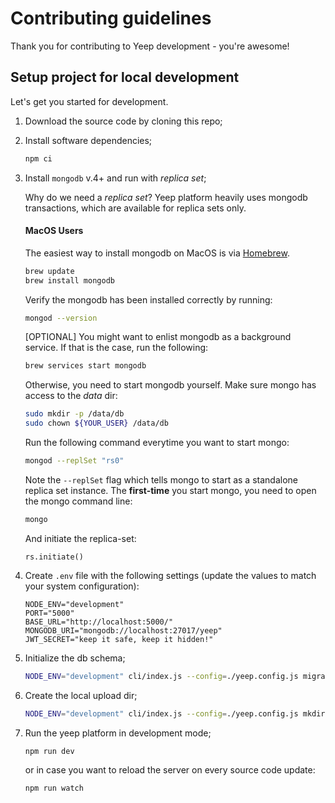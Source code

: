 # Contributing guidelines

Thank you for contributing to Yeep development - you're awesome!

## Setup project for local development

Let's get you started for development.

1. Download the source code by cloning this repo;
2. Install software dependencies;

   ```bash
   npm ci
   ```

3. Install `mongodb` v.4+ and run with _replica set_;

   Why do we need a _replica set_? Yeep platform heavily uses mongodb transactions, which are available for replica sets only.

   #### MacOS Users

   The easiest way to install mongodb on MacOS is via [Homebrew](https://brew.sh/).

   ```bash
   brew update
   brew install mongodb
   ```

   Verify the mongodb has been installed correctly by running:

   ```bash
   mongod --version
   ```

   [OPTIONAL] You might want to enlist mongodb as a background service. If that is the case, run the following:

   ```bash
   brew services start mongodb
   ```

   Otherwise, you need to start mongodb yourself. Make sure mongo has access to the _data_ dir:

   ```bash
   sudo mkdir -p /data/db
   sudo chown ${YOUR_USER} /data/db
   ```

   Run the following command everytime you want to start mongo:

   ```bash
   mongod --replSet "rs0"
   ```

   Note the `--replSet` flag which tells mongo to start as a standalone replica set instance. The **first-time** you start mongo, you need to open the mongo command line:

   ```bash
   mongo
   ```

   And initiate the replica-set:

   ```
   rs.initiate()
   ```

4. Create `.env` file with the following settings (update the values to match your system configuration):

   ```
   NODE_ENV="development"
   PORT="5000"
   BASE_URL="http://localhost:5000/"
   MONGODB_URI="mongodb://localhost:27017/yeep"
   JWT_SECRET="keep it safe, keep it hidden!"
   ```

5. Initialize the db schema;

   ```bash
   NODE_ENV="development" cli/index.js --config=./yeep.config.js migrate up
   ```

6. Create the local upload dir;

   ```bash
   NODE_ENV="development" cli/index.js --config=./yeep.config.js mkdirupload
   ```

7. Run the yeep platform in development mode;

   ```bash
   npm run dev
   ```

   or in case you want to reload the server on every source code update:

   ```bash
   npm run watch
   ```
